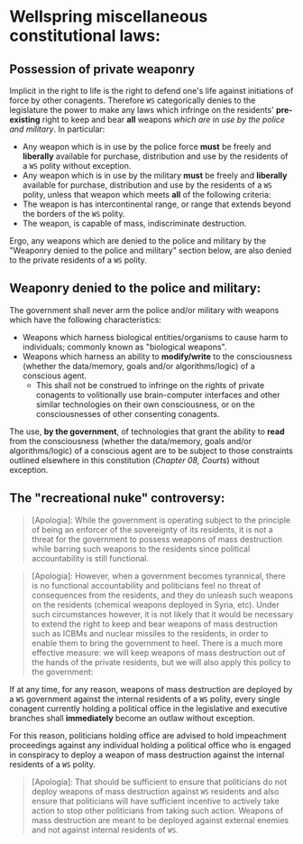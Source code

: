 # Wellspring miscellaneous constitutional laws:

## Possession of private weaponry

Implicit in the right to life is the right to defend one's life against initiations of force by other conagents. Therefore `WS` categorically denies to the legislature the power to make any laws which infringe on the residents' **pre-existing** right to keep and bear **all** weapons _which are in use by the police and military_. In particular:
- Any weapon which is in use by the police force **must** be freely and **liberally** available for purchase, distribution and use by the residents of a `WS` polity without exception.
- Any weapon which is in use by the military **must** be freely and **liberally** available for purchase, distribution and use by the residents of a `WS` polity, unless that weapon which meets **all** of the following criteria:
- The weapon is has intercontinental range, or range that extends beyond the borders of the `WS` polity.
- The weapon, is capable of mass, indiscriminate destruction.

Ergo, any weapons which are denied to the police and military by the "Weaponry denied to the police and military" section below, are also denied to the private residents of a `WS` polity.

## Weaponry denied to the police and military:

The government shall never arm the police and/or military with weapons which have the following characteristics:
- Weapons which harness biological entities/organisms to cause harm to individuals; commonly known as "biological weapons".
- Weapons which harness an ability to **modify/write** to the consciousness (whether the data/memory, goals and/or algorithms/logic) of a conscious agent.
  - This shall not be construed to infringe on the rights of private conagents to volitionally use brain-computer interfaces and other similar technologies on their own consciousness, or on the consciousnesses of other consenting conagents.

The use, **by the government**, of technologies that grant the ability to **read** from the consciousness (whether the data/memory, goals and/or algorithms/logic) of a conscious agent are to be subject to those constraints outlined elsewhere in this constitution (_Chapter 08, Courts_) without exception.

## The "recreational nuke" controversy:

> [Apologia]: While the government is operating subject to the principle of being an enforcer of the sovereignty of its residents, it is not a threat for the government to possess weapons of mass destruction while barring such weapons to the residents since political accountability is still functional.

> [Apologia]: However, when a government becomes tyrannical, there is no functional accountability and politicians feel no threat of consequences from the residents, and they do unleash such weapons on the residents (chemical weapons deployed in Syria, etc). Under such circumstances however, it is not likely that it would be necessary to extend the right to keep and bear weapons of mass destruction such as ICBMs and nuclear missiles to the residents, in order to enable them to bring the government to heel. There is a much more effective measure: we will keep weapons of mass destruction out of the hands of the private residents, but we will also apply this policy to the government:

If at any time, for any reason, weapons of mass destruction are deployed by a `WS` government against the internal residents of a `WS` polity, every single conagent currently holding a political office in the legislative and executive branches shall **immediately** become an outlaw without exception.

For this reason, politicians holding office are advised to hold impeachment proceedings against any individual holding a political office who is engaged in conspiracy to deploy a weapon of mass destruction against the internal residents of a `WS` polity.

> [Apologia]: That should be sufficient to ensure that politicians do not deploy weapons of mass destruction against `WS` residents and also ensure that politicians will have sufficient incentive to actively take action to stop other politicians from taking such action. Weapons of mass destruction are meant to be deployed against external enemies and not against internal residents of `WS`.

